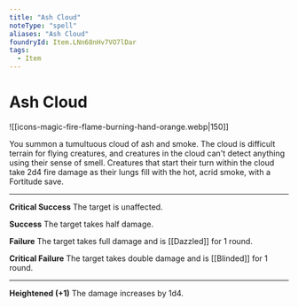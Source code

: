```yaml
---
title: "Ash Cloud"
noteType: "spell"
aliases: "Ash Cloud"
foundryId: Item.LNn68nHv7VO7lDar
tags:
  - Item
---
```


# Ash Cloud
![[icons-magic-fire-flame-burning-hand-orange.webp|150]]

You summon a tumultuous cloud of ash and smoke. The cloud is difficult terrain for flying creatures, and creatures in the cloud can't detect anything using their sense of smell. Creatures that start their turn within the cloud take 2d4 fire damage as their lungs fill with the hot, acrid smoke, with a Fortitude save.

* * *

**Critical Success** The target is unaffected.

**Success** The target takes half damage.

**Failure** The target takes full damage and is [[Dazzled]] for 1 round.

**Critical Failure** The target takes double damage and is [[Blinded]] for 1 round.

* * *

**Heightened (+1)** The damage increases by 1d4.
